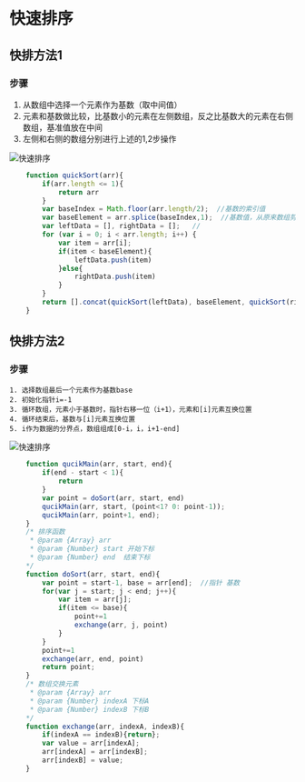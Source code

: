 # 快速排序
## 快排方法1
### 步骤
1. 从数组中选择一个元素作为基数（取中间值）
2. 元素和基数做比较，比基数小的元素在左侧数组，反之比基数大的元素在右侧数组，基准值放在中间
3. 左侧和右侧的数组分别进行上述的1,2步操作
	
![快速排序](https://mysucceed.github.io/images/快排1.png)

``` javascript
	function quickSort(arr){
		if(arr.length <= 1){
			return arr
		}
		var baseIndex = Math.floor(arr.length/2);  //基数的索引值 
		var baseElement = arr.splice(baseIndex,1);  //基数值，从原来数组剪切出来 
		var leftData = [], rightData = [];   //
		for (var i = 0; i < arr.length; i++) {
			var item = arr[i];
			if(item < baseElement){
				leftData.push(item)
			}else{
				rightData.push(item)
			}
		}
		return [].concat(quickSort(leftData), baseElement, quickSort(rightData))
	}
```

## 快排方法2
### 步骤
	1. 选择数组最后一个元素作为基数base
	2. 初始化指针i=-1
	3. 循环数组，元素小于基数时，指针右移一位（i+1），元素和[i]元素互换位置
	4. 循环结束后，基数与[i]元素互换位置
	5. i作为数据的分界点，数组组成[0-i，i，i+1-end]
	
![快速排序](https://mysucceed.github.io/images/快排2.png)

``` javascript
	function qucikMain(arr, start, end){
		if(end - start < 1){
			return
		}
		var point = doSort(arr, start, end)
		qucikMain(arr, start, (point<1? 0: point-1));
		qucikMain(arr, point+1, end);
	}
	/* 排序函数
	 * @param {Array} arr
	 * @param {Number} start 开始下标
	 * @param {Number} end  结束下标
	*/
	function doSort(arr, start, end){
		var point = start-1, base = arr[end];  //指针 基数
		for(var j = start; j < end; j++){
			var item = arr[j];
			if(item <= base){
				point+=1
				exchange(arr, j, point)
			}
		}
		point+=1
		exchange(arr, end, point)
		return point;
	}
	/* 数组交换元素
	 * @param {Array} arr  
	 * @param {Number} indexA 下标A
	 * @param {Number} indexB 下标B
	*/
	function exchange(arr, indexA, indexB){
		if(indexA == indexB){return};
		var value = arr[indexA];
		arr[indexA] = arr[indexB];
		arr[indexB] = value;
	}
```
